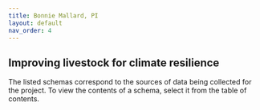```yaml
---
title: Bonnie Mallard, PI
layout: default
nav_order: 4
---
```


## Improving livestock for climate resilience

The listed schemas correspond to the sources of data being collected for the project.  To view the contents of a schema, select it from the table of contents.

